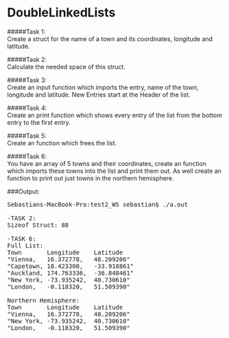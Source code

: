# DoubleLinkedLists

#####Task 1:  
Create a struct for the name of a town and its coordinates, longitude and latitude.  

#####Task 2:  
Calculate the needed space of this struct.  

#####Task 3:  
Create an input function which imports the entry, name of the town, longitude and latitude. New Entries start at the Header of the list.  

#####Task 4:  
Create an print function which shows every entry of the list from the bottom entry to the first entry.  

#####Task 5:  
Create an function which frees the list.  

#####Task 6:  
You have an array of 5 towns and their coordinates, create an function which imports these towns into the list and print them out.
As well create an function to print out just towns in the northern hemisphere.  

###Output:
<pre>
Sebastians-MacBook-Pro:test2_WS sebastian$ ./a.out  

-TASK 2:  
Sizeof Struct: 88  

-TASK 6:  
Full List:  
Town       Longitude    Latitude  
"Vienna,   16.372778,   48.209206"  
"Capetown, 18.423300,   -33.918861"  
"Auckland, 174.763336,  -36.848461"  
"New York, -73.935242,  40.730610"  
"London,   -0.118320,   51.509390"  

Northern Hemisphere:  
Town       Longitude    Latitude  
"Vienna,   16.372778,   48.209206"  
"New York, -73.935242,  40.730610"  
"London,   -0.118320,   51.509390"  
</pre>
